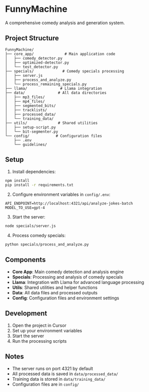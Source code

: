 # FunnyMachine

A comprehensive comedy analysis and generation system.

## Project Structure

```
FunnyMachine/
├── core_app/              # Main application code
│   ├── comedy_detector.py
│   ├── optimized-detector.py
│   └── test_detector.py
├── specials/             # Comedy specials processing
│   ├── server.js
│   ├── process_and_analyze.py
│   └── process_remaining_specials.py
├── llama/               # Llama integration
├── data/               # All data directories
│   ├── mp3_files/
│   ├── mp4_files/
│   ├── segmented_bits/
│   ├── tracklists/
│   ├── processed_data/
│   └── training_data/
├── utils/              # Shared utilities
│   ├── setup-script.py
│   └── bit-segmenter.py
└── config/            # Configuration files
    ├── .env
    └── guidelines/
```

## Setup

1. Install dependencies:
```bash
npm install
pip install -r requirements.txt
```

2. Configure environment variables in `config/.env`:
```
API_ENDPOINT=http://localhost:4321/api/analyze-jokes-batch
MODEL_TO_USE=gpt-4
```

3. Start the server:
```bash
node specials/server.js
```

4. Process comedy specials:
```bash
python specials/process_and_analyze.py
```

## Components

- **Core App**: Main comedy detection and analysis engine
- **Specials**: Processing and analysis of comedy specials
- **Llama**: Integration with Llama for advanced language processing
- **Utils**: Shared utilities and helper functions
- **Data**: All data files and processed outputs
- **Config**: Configuration files and environment settings

## Development

1. Open the project in Cursor
2. Set up your environment variables
3. Start the server
4. Run the processing scripts

## Notes

- The server runs on port 4321 by default
- All processed data is saved in `data/processed_data/`
- Training data is stored in `data/training_data/`
- Configuration files are in `config/` 